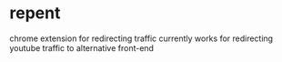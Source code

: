 # repent
chrome extension for redirecting traffic
currently works for redirecting youtube traffic to alternative front-end
